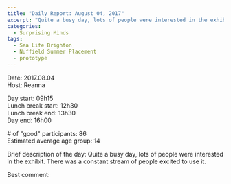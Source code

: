 ```yaml
---
title: "Daily Report: August 04, 2017"
excerpt: "Quite a busy day, lots of people were interested in the exhibit. "
categories:
  - Surprising Minds
tags:
  - Sea Life Brighton
  - Nuffield Summer Placement
  - prototype
---
```


Date: 2017.08.04   
Host: Reanna 

Day start: 09h15   
Lunch break start: 12h30  
Lunch break end: 13h30  
Day end: 16h00  

\# of "good" participants: 86  
Estimated average age group: 14

Brief description of the day: Quite a busy day, lots of people were interested in the exhibit. There was a constant stream of people excited to use it.

Best comment:
